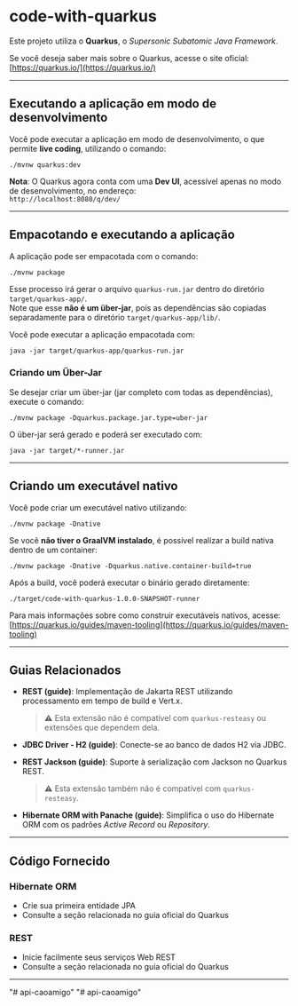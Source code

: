 # code-with-quarkus

Este projeto utiliza o **Quarkus**, o *Supersonic Subatomic Java Framework*.

Se você deseja saber mais sobre o Quarkus, acesse o site oficial:  
[https://quarkus.io/](https://quarkus.io/)

---

## Executando a aplicação em modo de desenvolvimento

Você pode executar a aplicação em modo de desenvolvimento, o que permite **live coding**, utilizando o comando:

`./mvnw quarkus:dev`

**Nota**: O Quarkus agora conta com uma **Dev UI**, acessível apenas no modo de desenvolvimento, no endereço:  
`http://localhost:8080/q/dev/`

---

## Empacotando e executando a aplicação

A aplicação pode ser empacotada com o comando:

`./mvnw package`

Esse processo irá gerar o arquivo `quarkus-run.jar` dentro do diretório `target/quarkus-app/`.  
Note que esse **não é um über-jar**, pois as dependências são copiadas separadamente para o diretório `target/quarkus-app/lib/`.

Você pode executar a aplicação empacotada com:

`java -jar target/quarkus-app/quarkus-run.jar`

### Criando um Über-Jar

Se desejar criar um über-jar (jar completo com todas as dependências), execute o comando:

`./mvnw package -Dquarkus.package.jar.type=uber-jar`

O über-jar será gerado e poderá ser executado com:

`java -jar target/*-runner.jar`

---

## Criando um executável nativo

Você pode criar um executável nativo utilizando:

`./mvnw package -Dnative`

Se você **não tiver o GraalVM instalado**, é possível realizar a build nativa dentro de um container:

`./mvnw package -Dnative -Dquarkus.native.container-build=true`

Após a build, você poderá executar o binário gerado diretamente:

`./target/code-with-quarkus-1.0.0-SNAPSHOT-runner`

Para mais informações sobre como construir executáveis nativos, acesse:  
[https://quarkus.io/guides/maven-tooling](https://quarkus.io/guides/maven-tooling)

---

## Guias Relacionados

- **REST (guide)**: Implementação de Jakarta REST utilizando processamento em tempo de build e Vert.x.  
  > ⚠️ Esta extensão não é compatível com `quarkus-resteasy` ou extensões que dependem dela.

- **JDBC Driver - H2 (guide)**: Conecte-se ao banco de dados H2 via JDBC.

- **REST Jackson (guide)**: Suporte à serialização com Jackson no Quarkus REST.  
  > ⚠️ Esta extensão também não é compatível com `quarkus-resteasy`.

- **Hibernate ORM with Panache (guide)**: Simplifica o uso do Hibernate ORM com os padrões *Active Record* ou *Repository*.

---

## Código Fornecido

### Hibernate ORM

- Crie sua primeira entidade JPA  
- Consulte a seção relacionada no guia oficial do Quarkus

### REST

- Inicie facilmente seus serviços Web REST  
- Consulte a seção relacionada no guia oficial do Quarkus

---
"# api-caoamigo" 
"# api-caoamigo" 
